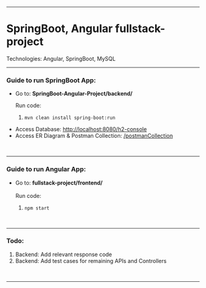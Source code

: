 <hr>
<h1>SpringBoot, Angular fullstack-project</h1>
Technologies: Angular, SpringBoot, MySQL
</br>
<hr>
<h3>Guide to run SpringBoot App:</h3>
<ul>
	<li>Go to: <strong>SpringBoot-Angular-Project/backend/</strong></li>
	<p>Run code:
		<ol>
			<li><code style="user-select: all;">mvn clean install spring-boot:run</code></li>
		</ol>
		</p>
		<li>Access Database: <a href="http://localhost:8080/h2-console">http://localhost:8080/h2-console</a></li>
		<li>Access ER Diagram & Postman Collection: <a href="https://github.com/sahilparekh1212/SpringBoot-Angular-Project/tree/main/etc" target="_blank">/postmanCollection</a></li>
</ul>
</br>
<hr>
<h3>Guide to run Angular App:</h3>
<ul>
	<li>Go to: <strong>fullstack-project/frontend/</strong></li>
	<br>Run code:
		<ol>
			<li><code style="user-select: all;">npm start</code></li>
		</ol>
</ul>
</br>
<hr>
<h3>Todo:</h3>
<ol>
	<li>Backend: Add relevant response code</li>
	<li>Backend: Add test cases for remaining APIs and Controllers</li>
</ol>
</br>
<hr>
